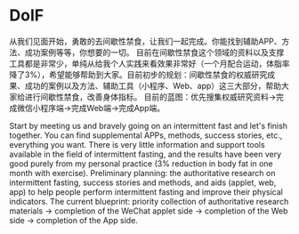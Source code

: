 # DoIF
从我们见面开始，勇敢的去间歇性禁食，让我们一起完成。你能找到辅助APP、方法、成功案例等等，你想要的一切。
目前在间歇性禁食这个领域的资料以及支撑工具都是非常少，单纯从给我个人实践来看效果非常好（一个月配合运动，体脂率降了3%），希望能够帮助到大家。目前初步的规划：间歇性禁食的权威研究成果、成功的案例以及方法、辅助工具（小程序、Web、app）这三大部分，帮助大家给进行间歇性禁食，改善身体指标。
目前的蓝图：优先搜集权威研究资料→完成微信小程序端→完成Web端→完成App端。

Start by meeting us and bravely going on an intermittent fast and let's finish together. You can find supplemental APPs, methods, success stories, etc., everything you want.
There is very little information and support tools available in the field of intermittent fasting, and the results have been very good purely from my personal practice (3% reduction in body fat in one month with exercise). Preliminary planning: the authoritative research on intermittent fasting, success stories and methods, and aids (applet, web, app) to help people perform intermittent fasting and improve their physical indicators.
The current blueprint: priority collection of authoritative research materials → completion of the WeChat applet side → completion of the Web side → completion of the App side.

